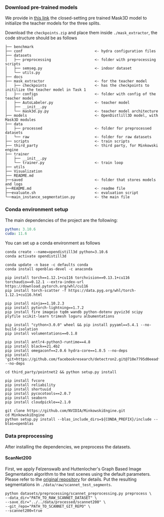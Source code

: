 ### Download pre-trained models
We provide in <a href="https://mbzuaiac-my.sharepoint.com/:u:/g/personal/mohamed_boudjoghra_mbzuai_ac_ae/EfQ13YdGk_tIhT6dfxTNiPEBu6YyfdahULbORc8K3643tA?e=ByNBQ4">this link</a> the closed-setting pre trained Mask3D model to initialize the teacher models for the three splits.

Download the `checkpoints.zip` and place them inside `./mask_extractor`, the code structure should be as follows


```
├── benchmark
├── conf                                 <- hydra configuration files
├── datasets
│   ├── preprocessing                    <- folder with preprocessing scripts
│   ├── semseg.py                        <- indoor dataset
│   └── utils.py
├── docs
├── mask_extractor                       <- for the teacher model
│   ├── checkpoints                      <- has the checkpoints to initilize the teacher model in Task 1
│   ├── configs                          <- folder with config of the teacher model
│   ├── AutoLabeler.py                   <- teacher model
│   ├── __init__.py
│   └── mask3d.py.py                     <- teacher model architecture
├── models                               <- OpenDistlill3D model, with Mask3D modules
├── data
│   ├── processed                        <- folder for preprocessed datasets
│   └── raw                              <- folder for raw datasets
├── scripts                              <- train scripts
├── third_party                          <- third party, for Minkowski engine
├── trainer
│   ├── __init__.py
│   └── trainer.py                       <- train loop
├── utils
├── Visualization
├── README.md
├──saved                                 <- folder that stores models and logs
├──README.md                             <- readme file
├──evaluate.sh                           <- evaluation script
└──main_instance_segmentation.py         <- the main file
```


### Conda environment setup
The main dependencies of the project are the following:
```yaml
python: 3.10.6
cuda: 11.6
```
You can set up a conda environment as follows
```
conda create --name=opendistill3d python=3.10.6
conda activate opendistill3d

conda update -n base -c defaults conda
conda install openblas-devel -c anaconda

pip install torch==1.12.1+cu116 torchvision==0.13.1+cu116 torchaudio==0.12.1 --extra-index-url https://download.pytorch.org/whl/cu116
pip install torch-scatter -f https://data.pyg.org/whl/torch-1.12.1+cu116.html

pip install ninja==1.10.2.3
pip install pytorch-lightning==1.7.2
pip install fire imageio tqdm wandb python-dotenv pyviz3d scipy plyfile scikit-learn trimesh loguru albumentations

pip install "cython<3.0.0" wheel && pip install pyyaml==5.4.1 --no-build-isolation
pip install volumentations==0.1.8

pip install antlr4-python3-runtime==4.8
pip install black==21.4b2
pip install omegaconf==2.0.6 hydra-core==1.0.5 --no-deps
pip install 'git+https://github.com/facebookresearch/detectron2.git@710e7795d0eeadf9def0e7ef957eea13532e34cf' --no-deps

cd third_party/pointnet2 && python setup.py install

pip install fvcore
pip install reliability
pip install shortuuid
pip install pycocotools==2.0.7
pip install seaborn 
pip install cloudpickle==2.1.0

git clone https://github.com/NVIDIA/MinkowskiEngine.git
cd MinkowskiEngine
python setup.py install --blas_include_dirs=${CONDA_PREFIX}/include --blas=openblas

```

### Data preprocessing
After installing the dependencies, we preprocess the datasets.

#### ScanNet200
First, we apply Felzenswalb and Huttenlocher's Graph Based Image Segmentation algorithm to the test scenes using the default parameters.
Please refer to the [original repository](https://github.com/ScanNet/ScanNet/tree/master/Segmentator) for details.
Put the resulting segmentations in `./data/raw/scannet_test_segments`.
```
python datasets/preprocessing/scannet_preprocessing.py preprocess \
--data_dir="PATH_TO_RAW_SCANNET_DATASET" \
--save_dir="../../data/processed/scannet200" \
--git_repo="PATH_TO_SCANNET_GIT_REPO" \
--scannet200=true
```

